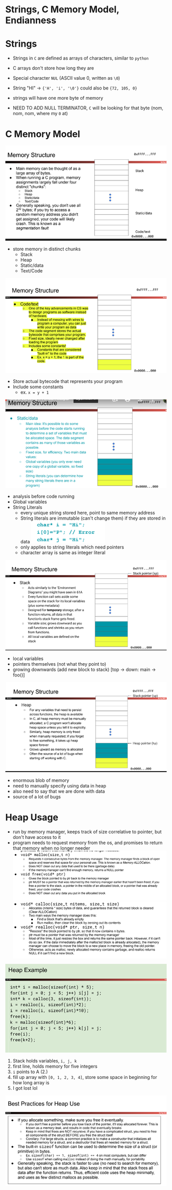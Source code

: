 # Strings, C Memory Model, Endianness

# Strings

- Strings in `C` are defined as arrays of characters, similar to `python`
- C arrays don't store how long they are
- Special character `NUL` (ASCII value 0, written as `\0`)

- String "HI" -> `{'H', 'i', '\0'}` could also be `{72, 105, 0}`
- strings will have one more byte of memory
- NEED TO ADD NULL TERMINATOR, `C` will be looking for that byte (nom, nom, nom, where my `0` at)

# C Memory Model

![memory_struct1](img/memory_struct1.png)

- store memory in distinct chunks
    - Stack
    - Heap
    - Static/data
    - Text/Code

![code_text_memstruct2](img/code_text_memstruct2.png)
- Store actual bytecode that represents your program
- Include some constants
    - ex. `x = y + 1`

![static_data_memstruct3](img/static_data_memstruct3.png)
- analysis before code running
- Global variables
- String Literals
    - every unique string stored here, point to same memory address
    - String literals are immutable (can't change them) if they are stored in data
![string_error](img/string_error.png)
    - only applies to string literals which need pointers
    - character array is same as integer literal

![stack_memstruct4](img/stack_memstruct3.png)
- local variables
- pointers themselves (not what they point to)
- growing downwards (add new block to stack) [top -> down: main -> foo()]

![heap_memstruct5](img/heap_memstruct5.png)
- enormous blob of memory
- need to manually specify using data in heap
- also need to say that we are done with data
- source of a lot of bugs

# Heap Usage
- run by memory manager, keeps track of size correlative to pointer, but don't have access to it
- program needs to request memory from the os, and promises to return that memory when no longer needer
![heap_functions](img/heap_functions.png)
![heap_function_pt2](img/heap_function_pt2.png)

![heap_example](img/heap_example.png)
1. Stack holds variables, `i, j, k`
2. first line, holds memory for five integers
3. `i` points to A (2.)
3. fill up array with `[0, 1, 2, 3, 4]`, store some space in beginning for how long array is
4. I got lost lol

![heap_best_practice](img/best_practice.png)










